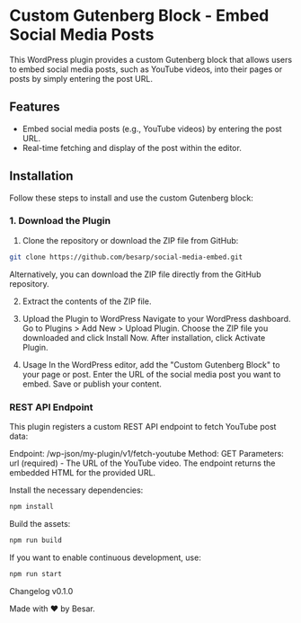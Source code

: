# Custom Gutenberg Block - Embed Social Media Posts

This WordPress plugin provides a custom Gutenberg block that allows users to embed social media posts, such as YouTube videos, into their pages or posts by simply entering the post URL.

## Features

- Embed social media posts (e.g., YouTube videos) by entering the post URL.
- Real-time fetching and display of the post within the editor.

## Installation

Follow these steps to install and use the custom Gutenberg block:

### 1. Download the Plugin

1. Clone the repository or download the ZIP file from GitHub:
```bash
git clone https://github.com/besarp/social-media-embed.git
```
Alternatively, you can download the ZIP file directly from the GitHub repository.

2. Extract the contents of the ZIP file.

2. Upload the Plugin to WordPress
Navigate to your WordPress dashboard.
Go to Plugins > Add New > Upload Plugin.
Choose the ZIP file you downloaded and click Install Now.
After installation, click Activate Plugin.
3. Usage
In the WordPress editor, add the "Custom Gutenberg Block" to your page or post.
Enter the URL of the social media post you want to embed.
Save or publish your content.

### REST API Endpoint
This plugin registers a custom REST API endpoint to fetch YouTube post data:

Endpoint: /wp-json/my-plugin/v1/fetch-youtube
Method: GET
Parameters: url (required) - The URL of the YouTube video.
The endpoint returns the embedded HTML for the provided URL.

Install the necessary dependencies:

```bash
npm install
```
Build the assets:

```bash
npm run build
```
If you want to enable continuous development, use:

```bash
npm run start
```

Changelog
v0.1.0

Made with ❤️ by Besar.